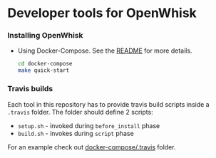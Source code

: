 Developer tools for OpenWhisk
=============================


### Installing OpenWhisk

* Using Docker-Compose. See the [README](docker-compose/README.md) for more details. 

  ```bash
  cd docker-compose
  make quick-start
  ```
  

### Travis builds

Each tool in this repository has to provide travis build scripts inside a `.travis` folder. 
The folder should define 2 scripts:
* `setup.sh` - invoked during `before_install` phase 
* `build.sh` - invokes during `script` phase 

For an example check out [docker-compose/.travis](docker-compose/.travis) folder.
